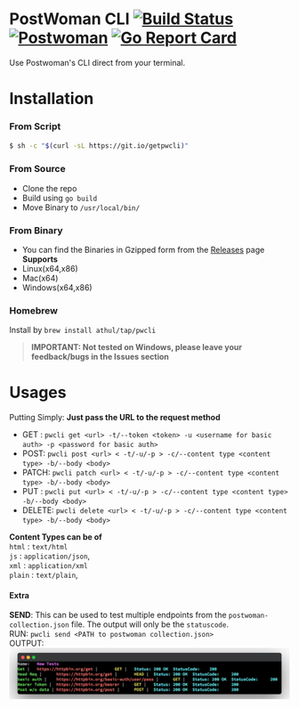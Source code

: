 # PostWoman CLI   [![Build Status](https://travis-ci.com/athul/pwcli.svg?token=udLtq6DyJs4Gxpze9nqX&branch=master)](https://travis-ci.com/athul/pwcli)[![Postwoman](https://img.shields.io/badge/Made_for-Postwoman-hex_color_code?logo=Postwoman)](https://postwoman.io) [![Go Report Card](https://goreportcard.com/badge/github.com/athul/pwcli)](https://goreportcard.com/report/github.com/athul/pwcli)
Use Postwoman's CLI direct from your terminal.

# Installation
### From Script
```bash
$ sh -c "$(curl -sL https://git.io/getpwcli)"
```
### From Source
- Clone the repo
- Build using `go build`
- Move Binary to `/usr/local/bin/`
### From Binary
- You can find the Binaries in Gzipped form from the [Releases](https://github.com/athul/pwcli/releases) page      
**Supports**
- Linux(x64,x86)
- Mac(x64)
- Windows(x64,x86)

### Homebrew
Install by `brew install athul/tap/pwcli`

> **IMPORTANT: Not tested on Windows, please leave your feedback/bugs in the Issues section**

# Usages

Putting Simply: **Just pass the URL to the request method**


- GET : `pwcli get <url> -t/--token <token> -u <username for basic auth> -p <password for basic auth>`
- POST: `pwcli post <url> < -t/-u/-p > -c/--content type <content type> -b/--body <body>`
- PATCH: `pwcli patch <url> < -t/-u/-p > -c/--content type <content type> -b/--body <body>`
- PUT : `pwcli put <url> < -t/-u/-p > -c/--content type <content type> -b/--body <body>`
- DELETE: `pwcli delete <url> < -t/-u/-p > -c/--content type <content type> -b/--body <body>`

**Content Types can be of**   
`html`   :   `text/html`  
`js`     :   `application/json`,   
`xml`    :   `application/xml`   
`plain`  :   `text/plain`,   


#### Extra
**SEND**: This can be used to test multiple endpoints from the `postwoman-collection.json` file. The output will only be the `statuscode`.       
RUN: `pwcli send <PATH to postwoman collection.json>`      
OUTPUT: 
![](/assets/send.png)
